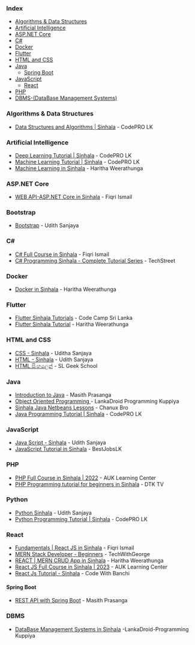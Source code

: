 ### Index

* [Algorithms & Data Structures](#algorithms--data-structures)
* [Artificial Intelligence](#artificial-intelligence)
* [ASP.NET Core](#aspnet-core)
* [C#](#csharp)
* [Docker](#docker)
* [Flutter](#flutter)
* [HTML and CSS](#html-and-css)
* [Java](#java)
    * [Spring Boot](#spring-boot)
* [JavaScript](#javascript)
    * [React](#react)
* [PHP](#php)
* [DBMS-(DataBase Management Systems)](#DBMS)


### Algorithms & Data Structures

* [Data Structures and Algorithms \| Sinhala](https://www.youtube.com/playlist?list=PL495mke12zYDIwsabzb61OLdBpg3QDcXg) - CodePRO LK


### Artificial Intelligence

* [Deep Learning Tutorial \| Sinhala](https://www.youtube.com/playlist?list=PL495mke12zYBLz2j_RoYbIltaYxvaTd9k) - CodePRO LK
* [Machine Learning Tutorial \| Sinhala](https://www.youtube.com/playlist?list=PL495mke12zYDHN9ONfcal1eQfo8VqmOgu) - CodePRO LK
* [Machine Learning in Sinhala](https://www.youtube.com/playlist?list=PLtoqJbwHBeHwoVBWYTRvo_HAqwzvYMHGq) - Haritha Weerathunga


### ASP.NET Core

* [WEB API-ASP.NET Core in Sinhala](https://youtube.com/playlist?list=PLvvtf05eMZ2CpeAsq93DqWJHHyvCSa2Qn) - Fiqri Ismail


### Bootstrap

* [Bootstrap](https://youtube.com/playlist?list=PLXNgqM9ig24c7IdumyymD9q3e2hsz9U1m) - Udith Sanjaya


### <a id="csharp"></a>C\#

* [C# Full Course in Sinhala](https://youtube.com/playlist?list=PLvvtf05eMZ2CXD2JdZgSBgyl13ODqHOkO) - Fiqri Ismail
* [C# Programming Sinhala - Complete Tutorial Series](https://www.youtube.com/playlist?list=PLUrYmKQ-FfzqVhQWb2qQLWB0hCF9oyVuy) - TechStreet


### Docker

* [Docker in Sinhala](https://www.youtube.com/playlist?list=PLtoqJbwHBeHw822TLAz3ODdfT72feqCqP) - Haritha Weerathunga


### Flutter

* [Flutter Sinhala Tutorials](https://www.youtube.com/playlist?list=PLdRfLcb1Dvix15denuU7KoSdPiy_Xzp24) - Code Camp Sri Lanka
* [Flutter Sinhala Tutorial](https://www.youtube.com/playlist?list=PLtoqJbwHBeHwvIdBcZ9ItZ6vr6LM6Bx8W) - Haritha Weerathunga


### HTML and CSS

*  [CSS - Sinhala](https://youtube.com/playlist?list=PLXNgqM9ig24fvVI7DQZdJCR8Z8NqyvecA&feature=shared) - Uditha Sanjaya
*  [HTML - Sinhala](https://youtube.com/playlist?list=PLXNgqM9ig24fJcb80ksUvFzaK6TYxMOir&feature=shared) - Udith Sanjaya
*  [HTML සිංහලෙන්](https://youtube.com/playlist?list=PLWAgeLqk4SjDlN6nHs91rECgx4PbzfoZh) - SL Geek School


### Java

* [Introduction to Java](https://www.youtube.com/playlist?list=PLuhSdp06EMkLgaWqSPZKLqePVw-dtqaTT) - Masith Prasanga
* [Object Oriented Programming ](https://youtube.com/playlist?list=PLqeCu_1ZdDl63h6YR3QsxcGOB7yDS7i3b) - LankaDroid Programming Kuppiya
* [Sinhala Java Netbeans Lessons](https://youtube.com/playlist?list=PLA3ZeQncjeVu9VHevp2SmPCQ9muVO3fEB) - Chanux Bro
* [Java Programming Tutorial \| Sinhala](https://www.youtube.com/playlist?list=PL495mke12zYANEM9p7JT5-99Yx8Z7z_ib) - CodePRO LK


### JavaScript

* [Java Script - Sinhala](https://youtube.com/playlist?list=PLXNgqM9ig24cM_oJq3xT4_paCMDKh4w2j&feature=shared) - Udith Sanjaya
* [JavaScript Tutorial in Sinhala](https://youtube.com/playlist?list=PLYmyc7wRFoQjxkHAzHh1UIdU7ZdjTQvQt) - BestJobsLK


### PHP

* [PHP Full Course in Sinhala \| 2022](https://www.youtube.com/watch?v=RdxtOQUflrk) - AUK Learning Center
* [PHP Programming tutorial for beginners in Sinhala](https://www.youtube.com/playlist?list=PLcQPAs1DjFpc4NIeAd4QzxsZYs67UQq6c) - DTK TV


### Python

* [Python Sinhala](https://youtube.com/playlist?list=PLXNgqM9ig24fNnzfhOUXduubQW-zfb9eV&feature=shared) - Udith Sanjaya
* [Python Programming Tutorial \| Sinhala](https://www.youtube.com/playlist?list=PL495mke12zYC-ZUbzd1Z0Y6WteuvsMf7Z) - CodePRO LK


### React

* [Fundamentals \| React JS in Sinhala](https://youtube.com/playlist?list=PLvvtf05eMZ2DpDyWwmAjEuicvVxx4vIYB) - Fiqri Ismail
* [MERN Stack Developer - Beginners](https://www.youtube.com/playlist?list=PLvfC6i-hEZBnqqF7giszuYI0iqenU5NY0) -  TechWithGeorge
* [REACT \| MERN CRUD App in Sinhala](https://youtube.com/playlist?list=PLtoqJbwHBeHzAooLCGOzYVE9mkAeCnT9y) - Haritha Weerathunga
* [React JS Full Course in Sinhala \| 2023](https://www.youtube.com/watch?v=tM02uzhHDPI&t=759s) -  AUK Learning Center
* [React Js Tutorial - Sinhala](https://youtube.com/playlist?list=PL68g11dFe-_VDZNEjp3E4lD_OWaEEj0PY&feature=shared) - Code With Banchi 


#### Spring Boot

* [REST API with Spring Boot](https://www.youtube.com/playlist?list=PLuhSdp06EMkIhKEo_H-IjrG0cozCuS9lE) - Masith Prasanga

### DBMS

* [DataBase Management Systems in Sinhala](https://youtube.com/playlist?list=PLqeCu_1ZdDl6g55l5SgdNtuk5AL0K_qcV&si=O_5urFWB59379fiH) -LankaDroid-Programming Kuppiya



